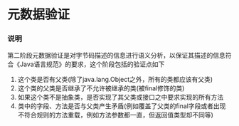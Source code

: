 # 元数据验证
### 说明
第二阶段元数据验证是对字节码描述的信息进行语义分析，以保证其描述的信息符合《Java语言规范》的要求，这个阶段包括的验证点如下
1. 这个类是否有父类(除了java.lang.Object之外，所有的类都应该有父类)
2. 这个类的父类是否继承了不允许被继承的类(被final修饰的类)
3. 如果这个类不是抽象类，是否实现了其父类或接口之中要求实现的所有方法
4. 类中的字段、方法是否与父类产生矛盾(例如覆盖了父类的final字段或者出现不符合规则的方法重载，例如方法参数都一直，但返回值类型却不同等)